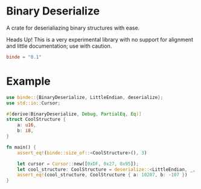 # Binary Deserialize

A crate for deserialiazing binary structures with ease.

Heads Up! This is a very experimental library with no support for alignment and little documentation; use with caution.

```toml
binde = "0.1"
```

# Example

```rust
use binde::{BinaryDeserialize, LittleEndian, deserialize};
use std::io::Cursor;

#[derive(BinaryDeserialize, Debug, PartialEq, Eq)]
struct CoolStructure {
    a: u16,
    b: i8,
}

fn main() {
    assert_eq!(binde::size_of::<CoolStructure>(), 3)

    let cursor = Cursor::new([0xDF, 0x27, 0x95]);
    let cool_structure: CoolStructure = deserialize::<LittleEndian, _, _>(cursor).unwrap();
    assert_eq!(cool_structure, CoolStructure { a: 10207, b: -107 })
}
```
